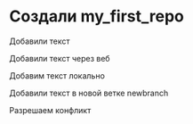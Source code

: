 # Создали my_first_repo

Добавили текст

Добавили текст через веб


Добавим текст локально

Добавили текст в новой ветке newbranch

Разрешаем конфликт
